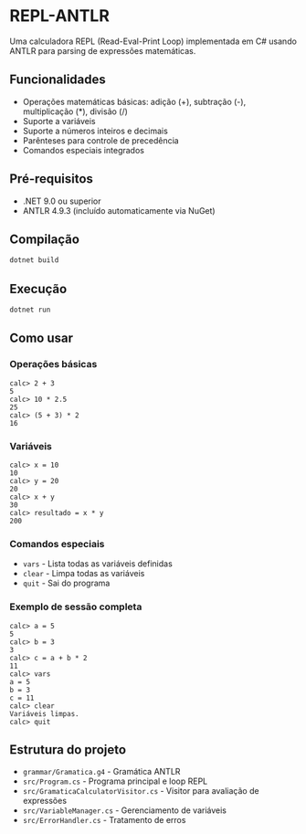 # REPL-ANTLR

Uma calculadora REPL (Read-Eval-Print Loop) implementada em C# usando ANTLR para parsing de expressões matemáticas.

## Funcionalidades

- Operações matemáticas básicas: adição (+), subtração (-), multiplicação (*), divisão (/)
- Suporte a variáveis
- Suporte a números inteiros e decimais
- Parênteses para controle de precedência
- Comandos especiais integrados

## Pré-requisitos

- .NET 9.0 ou superior
- ANTLR 4.9.3 (incluído automaticamente via NuGet)

## Compilação

```bash
dotnet build
```

## Execução

```bash
dotnet run
```

## Como usar

### Operações básicas

```
calc> 2 + 3
5
calc> 10 * 2.5
25
calc> (5 + 3) * 2
16
```

### Variáveis

```
calc> x = 10
10
calc> y = 20
20
calc> x + y
30
calc> resultado = x * y
200
```

### Comandos especiais

- `vars` - Lista todas as variáveis definidas
- `clear` - Limpa todas as variáveis
- `quit` - Sai do programa

### Exemplo de sessão completa

```
calc> a = 5
5
calc> b = 3
3
calc> c = a + b * 2
11
calc> vars
a = 5
b = 3
c = 11
calc> clear
Variáveis limpas.
calc> quit
```

## Estrutura do projeto

- `grammar/Gramatica.g4` - Gramática ANTLR
- `src/Program.cs` - Programa principal e loop REPL
- `src/GramaticaCalculatorVisitor.cs` - Visitor para avaliação de expressões
- `src/VariableManager.cs` - Gerenciamento de variáveis
- `src/ErrorHandler.cs` - Tratamento de erros 
